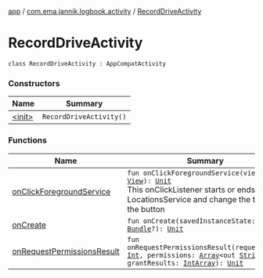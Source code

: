 [app](../../index.md) / [com.ema.jannik.logbook.activity](../index.md) / [RecordDriveActivity](./index.md)

# RecordDriveActivity

`class RecordDriveActivity : AppCompatActivity`

### Constructors

| Name | Summary |
|---|---|
| [&lt;init&gt;](-init-.md) | `RecordDriveActivity()` |

### Functions

| Name | Summary |
|---|---|
| [onClickForegroundService](on-click-foreground-service.md) | `fun onClickForegroundService(view: `[`View`](https://developer.android.com/reference/android/view/View.html)`): `[`Unit`](https://kotlinlang.org/api/latest/jvm/stdlib/kotlin/-unit/index.html)<br>This onClickListener starts or ends the LocationsService and change the text of the button |
| [onCreate](on-create.md) | `fun onCreate(savedInstanceState: `[`Bundle`](https://developer.android.com/reference/android/os/Bundle.html)`?): `[`Unit`](https://kotlinlang.org/api/latest/jvm/stdlib/kotlin/-unit/index.html) |
| [onRequestPermissionsResult](on-request-permissions-result.md) | `fun onRequestPermissionsResult(requestCode: `[`Int`](https://kotlinlang.org/api/latest/jvm/stdlib/kotlin/-int/index.html)`, permissions: `[`Array`](https://kotlinlang.org/api/latest/jvm/stdlib/kotlin/-array/index.html)`<out `[`String`](https://kotlinlang.org/api/latest/jvm/stdlib/kotlin/-string/index.html)`>, grantResults: `[`IntArray`](https://kotlinlang.org/api/latest/jvm/stdlib/kotlin/-int-array/index.html)`): `[`Unit`](https://kotlinlang.org/api/latest/jvm/stdlib/kotlin/-unit/index.html) |
